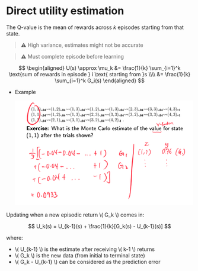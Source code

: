 # Direct utility estimation

The Q-value is the mean of rewards across $k$ episodes starting from that state. 

> ⚠️ High variance, estimates might not be accurate

> ⚠️ Must complete episode before learning

$$
\begin{aligned}
U(s) \approx \mu_k 
&= \frac{1}{k} \sum_{i=1}^k \text{sum of rewards in episode } i \text{ starting from }s \\\\
&= \frac{1}{k} \sum_{i=1}^k G_i(s)
\end{aligned}
$$

- Example
    
    ![Direct utility estimation](./direct-utility-estimation.png)
    

Updating when a new episodic return \\( G_k \\) comes in:

$$
U_k(s) = U_{k-1}(s) + \frac{1}{k}[G_k(s) - U_{k-1}(s)]
$$

where:

- \\( U_{k-1} \\) is the estimate after receiving \\( k-1 \\) returns
- \\( G_k \\) is the new data (from initial to terminal state)
- \\( G_k - U_{k-1} \\) can  be considered as the prediction error
